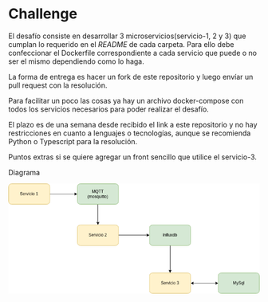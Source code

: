 # Challenge

El desafío consiste en desarrollar 3 microservicios(servicio-1, 2 y 3) que cumplan lo requerido en el *README* de cada carpeta.
Para ello debe confeccionar el Dockerfile correspondiente a cada servicio que puede o no ser el mismo dependiendo como lo haga.

La forma de entrega es hacer un fork de este repositorio y luego envíar un pull request con la resolución.

Para facilitar un poco las cosas ya hay un archivo docker-compose con todos los servicios necesarios para poder realizar el desafío.

El plazo es de una semana desde recibido el link a este repositorio y no hay restricciones en cuanto a lenguajes o tecnologías, aunque se recomienda Python o Typescript para la resolución.

Puntos extras si se quiere agregar un front sencillo que utilice el servicio-3.

Diagrama

![Esquema de resolución](./challenge.png "Esquema de resolución")